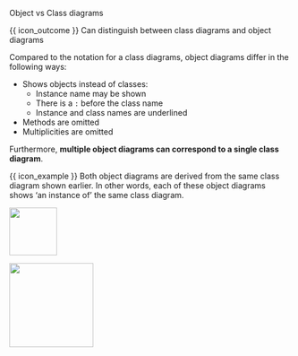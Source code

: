 <span id="title">Object vs Class diagrams</span>

<span id="prereqs"></span>

<span id="outcomes">{{ icon_outcome }} Can distinguish between class diagrams and object diagrams</span>

<div id="body">

Compared to the notation for a class diagrams, object diagrams differ in the following ways:
* Shows objects instead of classes:
  * Instance name may be shown
  * There is a `:` before the class name
  * Instance and class names are underlined
* Methods are omitted
* Multiplicities are omitted

Furthermore, **multiple object diagrams can correspond to a single class diagram**.

<box>

{{ icon_example }} Both object diagrams are derived from the same class diagram shown earlier. In other words, each of these object diagrams shows ‘an instance of’ the same class diagram.

<img src="{{baseUrl}}/uml/miscellaneous/objectVsClassDiagrams/images/professorStudentAdmin.png" height="85" />
<p/>

<img src="{{baseUrl}}/uml/miscellaneous/objectVsClassDiagrams/images/professorStudent.png" height="150" />
<p/>

</box>

</div>

<div id="extras">

<include src="exercises.md" />

</div>
